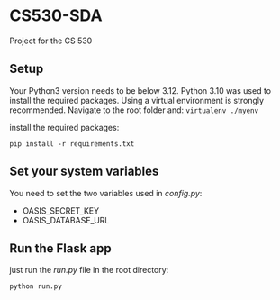 # CS530-SDA
Project for the CS 530


## Setup
Your Python3 version needs to be below 3.12. Python 3.10 was used to install the required packages. Using a virtual environment is strongly recommended. Navigate to the root folder and:
`virtualenv ./myenv`

install the required packages:

`pip install -r requirements.txt`

## Set your system variables
You need to set the two variables used in *config.py*:
- OASIS_SECRET_KEY
- OASIS_DATABASE_URL 

## Run the Flask app
just run the *run.py* file in the root directory:

`python run.py`
